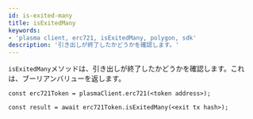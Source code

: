 ```yaml
---
id: is-exited-many
title: isExitedMany
keywords:
- 'plasma client, erc721, isExitedMany, polygon, sdk'
description: '引き出しが終了したかどうかを確認します。'
---
```


`isExitedMany`メソッドは、引き出しが終了したかどうかを確認します。これは、ブーリアンバリューを返します。

```
const erc721Token = plasmaClient.erc721(<token address>);

const result = await erc721Token.isExitedMany(<exit tx hash>);

```
